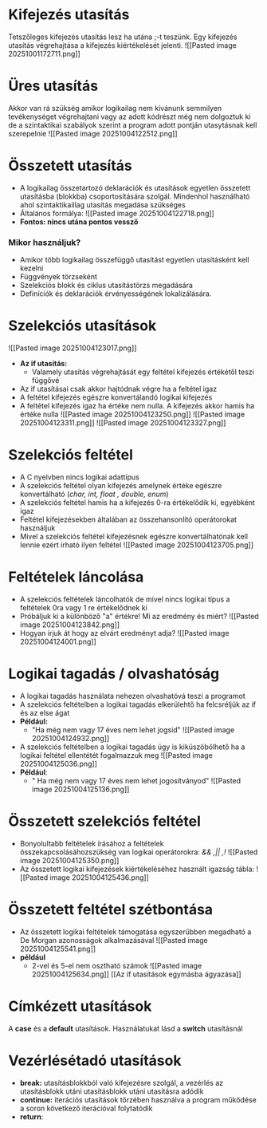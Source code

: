 # Kifejezés utasítás
Tetszőleges kifejezés utasítás lesz ha utána ;-t teszünk. Egy kifejezés utasítás végrehajtása a kifejezés kiértékelését jelenti.
![[Pasted image 20251001172711.png]]
# Üres utasítás
Akkor van rá szükség amikor logikailag nem kívánunk semmilyen tevékenységet végrehajtani vagy az adott kódrészt még nem dolgoztuk ki de a szintaktikai szabályok szerint a program adott pontján utasytásnak kell szerepelnie
![[Pasted image 20251004122512.png]]
# Összetett utasítás
- A logikailag összetartozó deklarációk és utasítások egyetlen összetett utasításba (blokkba) csoportosítására szolgál. Mindenhol használható ahol szintaktikaillag utasítás megadása szükséges
- Általános formálya:
![[Pasted image 20251004122718.png]]
- **Fontos: nincs utána pontos vessző**
### Mikor használjuk?
- Amikor több logikailag összefüggő utasítást egyetlen utasításként kell kezelni
- Függvények törzseként
- Szelekciós blokk és ciklus utasítástörzs megadására
- Definíciók és deklarációk érvényességének lokalizálására.
# Szelekciós utasítások
![[Pasted image 20251004123017.png]]
- **Az if utasítás:**
	- Valamely utasítás végrehajtását egy feltétel kifejezés értékétől teszi függővé
- Az if utasításai csak akkor hajtódnak végre ha a feltétel igaz 
- A feltétel kifejezés egészre konvertálandó logikai kifejezés
- A feltétel kifejezés igaz ha értéke nem nulla. A kifejezés akkor hamis ha értéke nulla
![[Pasted image 20251004123250.png]]
![[Pasted image 20251004123311.png]]
![[Pasted image 20251004123327.png]]
# Szelekciós feltétel
- A C nyelvben nincs logikai adattípus 
- A szelekciós feltétel olyan kifejezés amelynek értéke egészre konvertálható (*char, int, float , double, enum*)
- A szelekciós feltétel hamis ha a kifejezés 0-ra értékelődik ki, egyébként igaz
- Feltétel kifejezésekben általában az összehansonlító operátorokat használjuk
- Mivel a szelekciós feltétel kifejezésnek egészre konvertálhatónak kell lennie ezért írható ilyen feltétel
![[Pasted image 20251004123705.png]]
# Feltételek láncolása
- A szelekciós feltételek láncolhatók de mivel nincs logikai típus a feltételek 0ra vagy 1 re értékelődnek ki 
- Próbáljuk ki a különböző "a" értékre! Mi az eredmény és miért?
![[Pasted image 20251004123842.png]]
- Hogyan írjuk át hogy az elvárt eredményt adja?
![[Pasted image 20251004124001.png]]
# Logikai tagadás / olvashatóság
 - A logikai tagadás használata nehezen olvashatóvá teszi a programot
 - A szelekciós feltételben a logikai tagadás elkerülehtő ha felcsréljük az if és az else ágat
 - **Például:**
	 - "Ha még nem vagy 17 éves nem lehet jogsid"
![[Pasted image 20251004124932.png]]
- A szelekciós feltételben a logikai tagadás úgy is kiküszöbölhető ha a logikai feltétel ellentétét fogalmazzuk meg
![[Pasted image 20251004125036.png]]
- **Például**:
	- " Ha még nem vagy 17 éves nem lehet jogosítványod"
![[Pasted image 20251004125136.png]]
# Összetett szelekciós feltétel 
- Bonyolultabb feltételek írásához a feltételek összekapcsolásáhozszükség van logikai operátorokra: *&& ,|| ,!*
![[Pasted image 20251004125350.png]]
- Az összetett logikai kifejezések kiértékeléséhez használt igazság tábla:
![[Pasted image 20251004125436.png]]
# Összetett feltétel szétbontása
- Az összetett logikai feltételek támogatása egyszerűbben megadható a De Morgan azonosságok alkalmazásával
![[Pasted image 20251004125541.png]]
- **például**
	- 2-vel és 5-el nem osztható számok
![[Pasted image 20251004125634.png]]
[[Az if utasítások egymásba ágyazása]]
# Címkézett utasítások
A **case** és a **default** utasítások. Használatukat lásd a **switch** utasításnál
# Vezérlésétadó utasítások
- **break:** utasításblokkból való kifejezésre szolgál, a vezérlés az utasításblokk utáni utasításblokk utáni utasításra adódik
- **continue:** iterációs utasítások törzében használva a program működése a soron következő iterációval folytatódik
- **return**: 